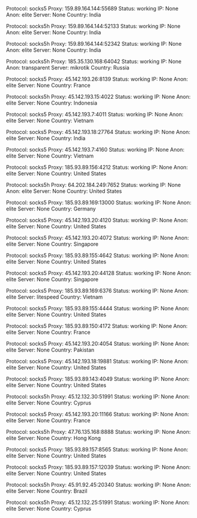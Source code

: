Protocol: socks5
Proxy: 159.89.164.144:55689
Status: working
IP: None
Anon: elite
Server: None
Country: India

Protocol: socks5h
Proxy: 159.89.164.144:52133
Status: working
IP: None
Anon: elite
Server: None
Country: India

Protocol: socks5h
Proxy: 159.89.164.144:52342
Status: working
IP: None
Anon: elite
Server: None
Country: India

Protocol: socks5h
Proxy: 185.35.130.168:64042
Status: working
IP: None
Anon: transparent
Server: mikrotik
Country: Russia

Protocol: socks5
Proxy: 45.142.193.26:8139
Status: working
IP: None
Anon: elite
Server: None
Country: France

Protocol: socks5h
Proxy: 45.142.193.15:4022
Status: working
IP: None
Anon: elite
Server: None
Country: Indonesia

Protocol: socks5
Proxy: 45.142.193.7:4011
Status: working
IP: None
Anon: elite
Server: None
Country: Vietnam

Protocol: socks5
Proxy: 45.142.193.18:27764
Status: working
IP: None
Anon: elite
Server: None
Country: India

Protocol: socks5
Proxy: 45.142.193.7:4160
Status: working
IP: None
Anon: elite
Server: None
Country: Vietnam

Protocol: socks5
Proxy: 185.93.89.156:4212
Status: working
IP: None
Anon: elite
Server: None
Country: United States

Protocol: socks5h
Proxy: 64.202.184.249:7652
Status: working
IP: None
Anon: elite
Server: None
Country: United States

Protocol: socks5
Proxy: 185.93.89.169:13000
Status: working
IP: None
Anon: elite
Server: None
Country: Germany

Protocol: socks5
Proxy: 45.142.193.20:4120
Status: working
IP: None
Anon: elite
Server: None
Country: United States

Protocol: socks5
Proxy: 45.142.193.20:4072
Status: working
IP: None
Anon: elite
Server: None
Country: Singapore

Protocol: socks5
Proxy: 185.93.89.155:4642
Status: working
IP: None
Anon: elite
Server: None
Country: United States

Protocol: socks5
Proxy: 45.142.193.20:44128
Status: working
IP: None
Anon: elite
Server: None
Country: Singapore

Protocol: socks5
Proxy: 185.93.89.169:6376
Status: working
IP: None
Anon: elite
Server: litespeed
Country: Vietnam

Protocol: socks5
Proxy: 185.93.89.155:4444
Status: working
IP: None
Anon: elite
Server: None
Country: United States

Protocol: socks5
Proxy: 185.93.89.150:4172
Status: working
IP: None
Anon: elite
Server: None
Country: France

Protocol: socks5
Proxy: 45.142.193.20:4054
Status: working
IP: None
Anon: elite
Server: None
Country: Pakistan

Protocol: socks5
Proxy: 45.142.193.18:19881
Status: working
IP: None
Anon: elite
Server: None
Country: United States

Protocol: socks5
Proxy: 185.93.89.143:4049
Status: working
IP: None
Anon: elite
Server: None
Country: United States

Protocol: socks5h
Proxy: 45.12.132.30:51991
Status: working
IP: None
Anon: elite
Server: None
Country: Cyprus

Protocol: socks5
Proxy: 45.142.193.20:11166
Status: working
IP: None
Anon: elite
Server: None
Country: France

Protocol: socks5h
Proxy: 47.76.135.168:8888
Status: working
IP: None
Anon: elite
Server: None
Country: Hong Kong

Protocol: socks5
Proxy: 185.93.89.157:8565
Status: working
IP: None
Anon: elite
Server: None
Country: United States

Protocol: socks5
Proxy: 185.93.89.157:12039
Status: working
IP: None
Anon: elite
Server: None
Country: United States

Protocol: socks5h
Proxy: 45.91.92.45:20340
Status: working
IP: None
Anon: elite
Server: None
Country: Brazil

Protocol: socks5h
Proxy: 45.12.132.25:51991
Status: working
IP: None
Anon: elite
Server: None
Country: Cyprus

